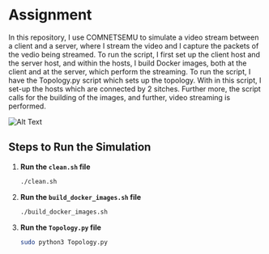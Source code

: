 # Assignment

In this repository, I use COMNETSEMU to simulate a video stream between a client and a server, where I stream the video and I capture the packets of the vedio being streamed.
To run the script, I first set up the client host and the server host, and within the hosts, I build Docker images, both at the client and at the server, which perform the streaming. 
To run the script, I have the Topology.py script which sets up the topology. With in this script, I set-up the hosts which are connected by 2 sitches. 
Further more, the script calls for the building of the images, and further, video streaming is performed.

![Alt Text](https://github.com/johnsengendo/Project/blob/main/Topology/Topology.png)

## Steps to Run the Simulation

1. **Run the `clean.sh` file**
   ```bash
   ./clean.sh

2. **Run the `build_docker_images.sh` file**
   ```bash
   ./build_docker_images.sh

3. **Run the `Topology.py` file**
   ```bash
   sudo python3 Topology.py
